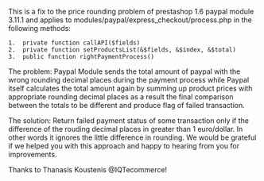 This is a fix to the price rounding problem of prestashop 1.6 paypal module 3.11.1 and applies to modules/paypal/express_checkout/process.php in the following methods:

	1.	private function callAPI($fields) 
	2.	private function setProductsList(&$fields, &$index, &$total) 
	3.	public function rightPaymentProcess() 

The problem: Paypal Module sends the total amount of paypal with the wrong rounding decimal places during the payment process while Paypal itself calculates the total amount again by summing up product prices with appropriate rounding decimal places as a result the final comparison between the totals to be different and produce flag of failed transaction.

The solution: Return failed payment status of some transaction only if the difference of the rouding decimal places in greater than 1 euro/dollar. In other words it ignores the little difference in rounding.
We would be grateful if we helped you with this approach and happy to hearing from you for improvements.

Thanks to Thanasis Koustenis @IQTecommerce!
